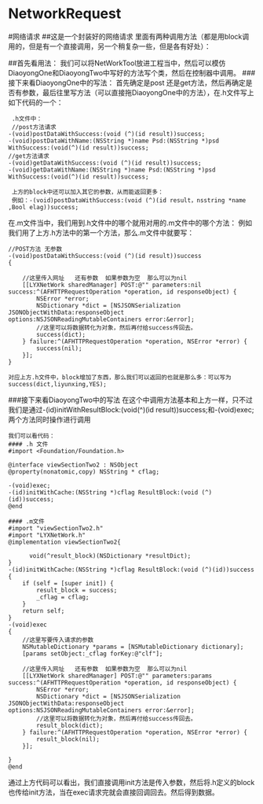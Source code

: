 # NetworkRequest
#网络请求
##这是一个封装好的网络请求
  里面有两种调用方法（都是用block调用的，但是有一个直接调用，另一个稍复杂一些，但是各有好处）：
  
##首先看用法：
  我们可以将NetWorkTool放进工程当中，然后可以模仿DiaoyongOne和DiaoyongTwo中写好的方法写个类，然后在控制器中调用。
###接下来看DiaoyongOne中的写法：
  首先确定是post 还是get方法，然后再确定是否有参数，最后往里写方法（可以直接拖DiaoyongOne中的方法），在.h文件写上如下代码的一个：
```
 .h文件中：
 //post方法请求
-(void)postDataWithSuccess:(void (^)(id result))success;
-(void)postDataWithName:(NSString *)name Psd:(NSString *)psd WithSuccess:(void(^)(id result))success;
//get方法请求
-(void)getDataWithSuccess:(void (^)(id result))success;
-(void)getDataWithName:(NSString *)name Psd:(NSString *)psd WithSuccess:(void(^)(id result))success;

 上方的block中还可以加入其它的参数，从而能返回更多：
 例如：-(void)postDataWithSuccess:(void (^)(id result，nsstring *name ,Bool elag))success;
```
在.m文件当中，我们用到.h文件中的哪个就用对用的.m文件中的哪个方法：
例如我们用了上方.h方法中的第一个方法，那么.m文件中就要写：
```
//POST方法 无参数
-(void)postDataWithSuccess:(void (^)(id result))success
{
    
    //这里传入网址   还有参数  如果参数为空  那么可以为nil
    [[LYXNetWork sharedManager] POST:@"" parameters:nil success:^(AFHTTPRequestOperation *operation, id responseObject) {
        NSError *error;
        NSDictionary *dict = [NSJSONSerialization JSONObjectWithData:responseObject options:NSJSONReadingMutableContainers error:&error];
        //这里可以将数据转化为对象，然后再付给success传回去。
        success(dict);
    } failure:^(AFHTTPRequestOperation *operation, NSError *error) {
        success(nil);
    }];
}

对应上方.h文件中，block增加了东西，那么我们可以返回的也就是那么多：可以写为
success(dict,liyunxing,YES);
```
###接下来看DiaoyongTwo中的写法
在这个中调用方法基本和上方一样，只不过我们是通过-(id)initWithResultBlock:(void(^)(id result))success;和-(void)exec;两个方法同时操作进行调用
```
我们可以看代码：
#### .h 文件
#import <Foundation/Foundation.h>

@interface viewSectionTwo2 : NSObject
@property(nonatomic,copy) NSString * cflag;

-(void)exec;
-(id)initWithCache:(NSString *)cflag ResultBlock:(void (^)(id))success;
@end

#### .m文件
#import "viewSectionTwo2.h"
#import "LYXNetWork.h"
@implementation viewSectionTwo2{
    
      void(^result_block)(NSDictionary *resultDict);
}
-(id)initWithCache:(NSString *)cflag ResultBlock:(void (^)(id))success
{
    if (self = [super init]) {
        result_block = success;
        _cflag = cflag;
    }
    return self;
}
-(void)exec
{
    //这里写要传入请求的参数
    NSMutableDictionary *params = [NSMutableDictionary dictionary];
    [params setObject:_cflag forKey:@"clf"];
    
    //这里传入网址   还有参数  如果参数为空  那么可以为nil
    [[LYXNetWork sharedManager] POST:@"" parameters:params success:^(AFHTTPRequestOperation *operation, id responseObject) {
        NSError *error;
        NSDictionary *dict = [NSJSONSerialization JSONObjectWithData:responseObject options:NSJSONReadingMutableContainers error:&error];
        //这里可以将数据转化为对象，然后再付给success传回去。
        result_block(dict);
    } failure:^(AFHTTPRequestOperation *operation, NSError *error) {
        result_block(nil);
    }];

}
@end
```
通过上方代码可以看出，我们直接调用init方法是传入参数，然后将.h定义的block也传给init方法，当在exec请求完就会直接回调回去。然后得到数据。


